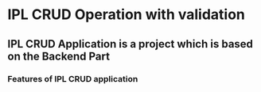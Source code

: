 # IPL CRUD Operation with validation

## IPL CRUD Application is a project which is based on the Backend Part
### Features of IPL CRUD application

